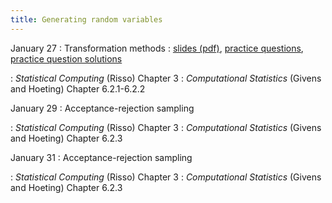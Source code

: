 ```yaml
---
title: Generating random variables
---
```


January 27
: Transformation methods
  : [slides (pdf)](https://sta379-s25.github.io/slides/lecture_6.pdf), [practice questions](https://sta379-s25.github.io/practice_questions/pq_6.html), [practice question solutions](https://sta379-s25.github.io/practice_questions/pq_6_solutions.html)
  
: *Statistical Computing* (Risso) Chapter 3
: *Computational Statistics* (Givens and Hoeting) Chapter 6.2.1-6.2.2

January 29
: Acceptance-rejection sampling

: *Statistical Computing* (Risso) Chapter 3
: *Computational Statistics* (Givens and Hoeting) Chapter 6.2.3

January 31
: Acceptance-rejection sampling

: *Statistical Computing* (Risso) Chapter 3
: *Computational Statistics* (Givens and Hoeting) Chapter 6.2.3